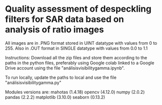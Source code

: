 # Quality assessment of despeckling filters for SAR data based on analysis of ratio images

All images are in .PNG format stored in UINT datatype with values from 0 to 255. Also in .OUT format in SINGLE datatype with values from 0.0 to 1.1

Instructions:
Download all the zip files and store them according to the paths in the python files, preferably using Google colab linked to a Google Drive account using the file "análisisvisibilitygamma.ipynb".

To run locally, update the paths to local and use the file "análisisvisibilitygamma.py"

Modules versions are:
mahotas (1.4.18)
opencv (4.12.0)
numpy (2.0.2)
pandas (2.2.2)
matplotlib (3.10.0)
seaborn (0.13.2)
